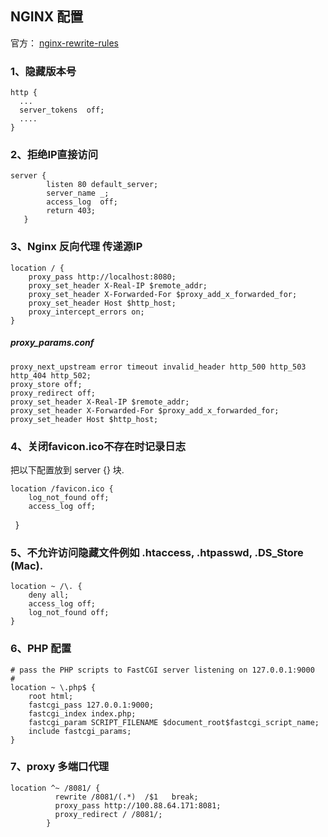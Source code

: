 ## NGINX 配置

官方： [nginx-rewrite-rules](https://www.nginx.com/blog/creating-nginx-rewrite-rules/)

### 1、隐藏版本号

    http {
      ...
      server_tokens  off;
      ....
    }


### 2、拒绝IP直接访问

    server {
            listen 80 default_server;
            server_name _;
            access_log  off;
            return 403;
       }

### 3、Nginx 反向代理 传递源IP

    location / {
        proxy_pass http://localhost:8080;
        proxy_set_header X-Real-IP $remote_addr;
        proxy_set_header X-Forwarded-For $proxy_add_x_forwarded_for;
        proxy_set_header Host $http_host;
        proxy_intercept_errors on;
    }
    
    
##### proxy_params.conf    
    proxy_next_upstream error timeout invalid_header http_500 http_503 http_404 http_502;
    proxy_store off;
    proxy_redirect off;
    proxy_set_header X-Real-IP $remote_addr;
    proxy_set_header X-Forwarded-For $proxy_add_x_forwarded_for;
    proxy_set_header Host $http_host;



### 4、关闭favicon.ico不存在时记录日志
把以下配置放到 server {} 块.

    location /favicon.ico {
        log_not_found off;
        access_log off;
    }
### 5、不允许访问隐藏文件例如 .htaccess, .htpasswd, .DS_Store (Mac).

    location ~ /\. {
        deny all;
        access_log off;
        log_not_found off;
    }

### 6、PHP 配置
    # pass the PHP scripts to FastCGI server listening on 127.0.0.1:9000  
    #  
    location ~ \.php$ {  
        root html;  
        fastcgi_pass 127.0.0.1:9000;  
        fastcgi_index index.php;  
        fastcgi_param SCRIPT_FILENAME $document_root$fastcgi_script_name;  
        include fastcgi_params;  
    }


### 7、proxy 多端口代理
    location ^~ /8081/ {
              rewrite /8081/(.*)  /$1   break;
              proxy_pass http://100.88.64.171:8081;
              proxy_redirect / /8081/;
            }

